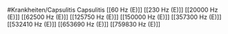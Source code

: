 #Krankheiten/Capsulitis
Capsulitis
[[60 Hz (E)]]
[[230 Hz (E)]]
[[20000 Hz (E)]]
[[62500 Hz (E)]]
[[125750 Hz (E)]]
[[150000 Hz (E)]]
[[357300 Hz (E)]]
[[532410 Hz (E)]]
[[653690 Hz (E)]]
[[759830 Hz (E)]]